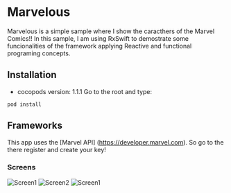 # Marvelous

Marvelous is a simple sample where I show the caracthers of the Marvel Comics!! 
In this sample, I am using RxSwift to demostrate some funcionalities of the framework applying Reactive and functional programing concepts. 

## Installation

* cocopods version: 1.1.1
Go to the root and type:
```shell
pod install
```


## Frameworks

This app uses the [Marvel API] (https://developer.marvel.com). So go to the there register and create your key!



### Screens

![Screen1](http://i.imgur.com/DBPKSyj.jpg)
![Screen2](http://i.imgur.com/TjUOuuJ.jpg)
![Screen1](http://i.imgur.com/WMFuq9s.jpg)
